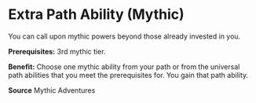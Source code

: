 ﻿---
cssclass: [feats]

---
# Extra Path Ability (Mythic)

You can call upon mythic powers beyond those already invested in you.

**Prerequisites:** 3rd mythic tier.

**Benefit:** Choose one mythic ability from your path or from the universal path abilities that you meet the prerequisites for. You gain that path ability.

**Source** Mythic Adventures